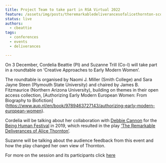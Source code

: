 ```yaml
---
title: Project Team to take part in RSA Virtual 2022
feature: /assets/img/posts/theremarkabledeliverancesofalicethornton-scottishstorytellingcentre.jpg
status: live
authors:
  - cbeattie
tags:
  - conferences
  - events
  - deliverances

---
```


On 3 December, Cordelia Beattie (PI) and Suzanne Trill (Co-I) will take part in a roundtable on ‘Creative Approaches to Early Modern Women’.

The roundtable is organised by Naomi J. Miller (Smith College) and Sara Jayne Steen  (Plymouth State University) and chaired by James B. Fitzmaurice (Northern Arizona University), building on themes in their open access collection, [Authorizing Early Modern European Women: From Biography to Biofiction] (https://www.aup.nl/en/book/9789463727143/authorizing-early-modern-european-women).

Cordelia will be talking about her collaboration with [Debbie Cannon](https://debbiecannon.org) for the [Being Human Festival](https://www.beinghumanfestival.org/resources/case-studies/finding-right-format-remarkable-deliverances-thornton) in 2019, which resulted in the play [‘The Remarkable Deliverances of Alice Thornton’](https://debbiecannon.org/the-remarkable-deliverances-of-alice-thornton/).

Suzanne will be talking about the audience feedback from this event and how the play changed her own view of Thornton.

For more on the session and its participants click [here](https://rsa.confex.com/rsa/22virtual/meetingapp.cgi/Session/6131)
